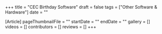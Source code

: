 +++
title = "CEC Birthday Software"
draft = false
tags = ["Other Software & Hardware"]
date = ""

[Article]
pageThumbnailFile = ""
startDate = ""
endDate = ""
gallery = []
videos = []
contributors = []
reviews = []
+++